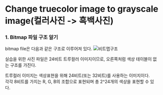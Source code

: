 # Change truecolor image to grayscale image(컬러사진 -> 흑백사진) 

### 1. Bitmap 파일 구조 알기
bitmap file은 다음과 같은 구조로 이루어져 있다.
![비트맵구조](https://user-images.githubusercontent.com/48755185/103137050-edcede00-4708-11eb-885f-4b267a0bb09f.JPG)
  
실습을 위한 사진 파일은 24비트 트루컬러 이미지이므로, 오른쪽처럼 색상 테이블이 없는 구조를 가진다.    

트루컬러 이미지는 색상표현을 위해 24비트(또는 32비트)를 사용하는 이미지이다.  
각각 8비트를 가지는 R, G, B의 조합으로 표현되며 총 2^24개의 색상을 표현할 수 있다.

